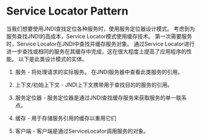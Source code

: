 # Service Locator Pattern
当我们想要使用JNDI查找定位各种服务时，使用服务定位器设计模式。 考虑到为服务查找JNDI的高成本，Service Locator模式使用缓存技术。 第一次需要服务时，Service Locator在JNDI中查找并缓存服务对象。 通过Service Locator进行进一步查找或相同的服务在其缓存中完成，这在很大程度上提高了应用程序的性能。 以下是此类设计模式的实体。

1. 服务 - 将处理请求的实际服务。 在JNDI服务器中查看此类服务的引用。

2. 上下文/初始上下文 - JNDI上下文携带用于查找目的的服务的引用。

3. 服务定位器 - 服务定位器是通过JNDI查找缓存服务来获取服务的单一联系点。

4. 缓存 - 用于存储服务引用的缓存以重用它们

5. 客户端 - 客户端是通过ServiceLocator调用服务的对象。


